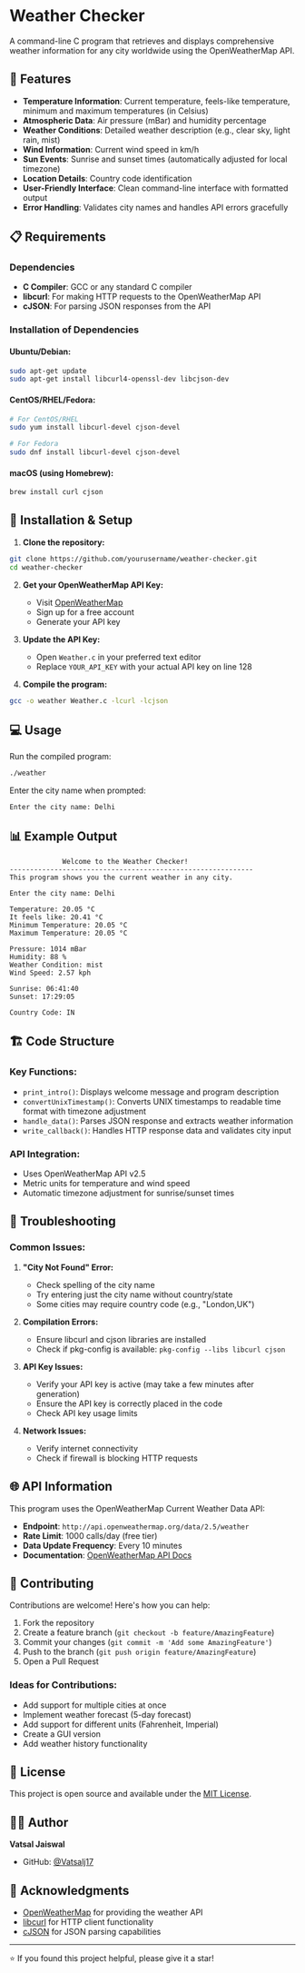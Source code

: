 # Weather Checker

A command-line C program that retrieves and displays comprehensive weather information for any city worldwide using the OpenWeatherMap API.

## 🌟 Features

- **Temperature Information**: Current temperature, feels-like temperature, minimum and maximum temperatures (in Celsius)
- **Atmospheric Data**: Air pressure (mBar) and humidity percentage
- **Weather Conditions**: Detailed weather description (e.g., clear sky, light rain, mist)
- **Wind Information**: Current wind speed in km/h
- **Sun Events**: Sunrise and sunset times (automatically adjusted for local timezone)
- **Location Details**: Country code identification
- **User-Friendly Interface**: Clean command-line interface with formatted output
- **Error Handling**: Validates city names and handles API errors gracefully

## 📋 Requirements

### Dependencies
- **C Compiler**: GCC or any standard C compiler
- **libcurl**: For making HTTP requests to the OpenWeatherMap API
- **cJSON**: For parsing JSON responses from the API

### Installation of Dependencies

#### Ubuntu/Debian:
```bash
sudo apt-get update
sudo apt-get install libcurl4-openssl-dev libcjson-dev
```

#### CentOS/RHEL/Fedora:
```bash
# For CentOS/RHEL
sudo yum install libcurl-devel cjson-devel

# For Fedora
sudo dnf install libcurl-devel cjson-devel
```

#### macOS (using Homebrew):
```bash
brew install curl cjson
```

## 🚀 Installation & Setup

1. **Clone the repository:**
```bash
git clone https://github.com/yourusername/weather-checker.git
cd weather-checker
```

2. **Get your OpenWeatherMap API Key:**
   - Visit [OpenWeatherMap](https://openweathermap.org/api)
   - Sign up for a free account
   - Generate your API key

3. **Update the API Key:**
   - Open `Weather.c` in your preferred text editor
   - Replace `YOUR_API_KEY` with your actual API key on line 128
   
4. **Compile the program:**
```bash
gcc -o weather Weather.c -lcurl -lcjson
```

## 💻 Usage

Run the compiled program:
```bash
./weather
```

Enter the city name when prompted:
```
Enter the city name: Delhi
```

## 📊 Example Output

```
             Welcome to the Weather Checker! 
------------------------------------------------------------
This program shows you the current weather in any city.

Enter the city name: Delhi

Temperature: 20.05 °C
It feels like: 20.41 °C
Minimum Temperature: 20.05 °C
Maximum Temperature: 20.05 °C

Pressure: 1014 mBar
Humidity: 88 %
Weather Condition: mist
Wind Speed: 2.57 kph

Sunrise: 06:41:40
Sunset: 17:29:05

Country Code: IN
```

## 🏗️ Code Structure

### Key Functions:
- `print_intro()`: Displays welcome message and program description
- `convertUnixTimestamp()`: Converts UNIX timestamps to readable time format with timezone adjustment
- `handle_data()`: Parses JSON response and extracts weather information
- `write_callback()`: Handles HTTP response data and validates city input

### API Integration:
- Uses OpenWeatherMap API v2.5
- Metric units for temperature and wind speed
- Automatic timezone adjustment for sunrise/sunset times

## 🔧 Troubleshooting

### Common Issues:

1. **"City Not Found" Error:**
   - Check spelling of the city name
   - Try entering just the city name without country/state
   - Some cities may require country code (e.g., "London,UK")

2. **Compilation Errors:**
   - Ensure libcurl and cjson libraries are installed
   - Check if pkg-config is available: `pkg-config --libs libcurl cjson`

3. **API Key Issues:**
   - Verify your API key is active (may take a few minutes after generation)
   - Ensure the API key is correctly placed in the code
   - Check API key usage limits

4. **Network Issues:**
   - Verify internet connectivity
   - Check if firewall is blocking HTTP requests

## 🌐 API Information

This program uses the OpenWeatherMap Current Weather Data API:
- **Endpoint**: `http://api.openweathermap.org/data/2.5/weather`
- **Rate Limit**: 1000 calls/day (free tier)
- **Data Update Frequency**: Every 10 minutes
- **Documentation**: [OpenWeatherMap API Docs](https://openweathermap.org/current)

## 🤝 Contributing

Contributions are welcome! Here's how you can help:

1. Fork the repository
2. Create a feature branch (`git checkout -b feature/AmazingFeature`)
3. Commit your changes (`git commit -m 'Add some AmazingFeature'`)
4. Push to the branch (`git push origin feature/AmazingFeature`)
5. Open a Pull Request

### Ideas for Contributions:
- Add support for multiple cities at once
- Implement weather forecast (5-day forecast)
- Add support for different units (Fahrenheit, Imperial)
- Create a GUI version
- Add weather history functionality

## 📝 License

This project is open source and available under the [MIT License](LICENSE).

## 👨‍💻 Author

**Vatsal Jaiswal**
- GitHub: [@Vatsalj17](https://github.com/Vatsalj17)

## 🙏 Acknowledgments

- [OpenWeatherMap](https://openweathermap.org/) for providing the weather API
- [libcurl](https://curl.se/libcurl/) for HTTP client functionality
- [cJSON](https://github.com/DaveGamble/cJSON) for JSON parsing capabilities

---

⭐ If you found this project helpful, please give it a star!
